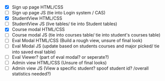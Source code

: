- [x] Sign up page HTML/CSS
- [ ] Sign up page JS (tie into Login system / CAS)
- [x] StudentView HTML/CSS
- [ ] StudentView JS (live tables/ tie into Student tables)
- [x] Course modal HTML/CSS
- [ ] Course modal JS (tie into courses table/ tie into student's courses table)
- [ ] Eval Modal HTML/CSS (Build a rough view, unsure of final look)
- [ ] Eval Modal JS (update based on students courses and major picked/ tie into saved eval table)
- [ ] Eval Viewer? (part of eval modal? or seperate?)
- [ ] Admin view HTML/CSS (Unsure of final looks)
- [ ] Admin view JS (View a specific student? spoof student id? /overall statistics needed?)
